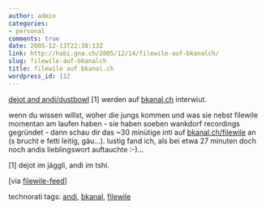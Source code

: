 ```yaml
---
author: admin
categories:
- personal
comments: true
date: 2005-12-13T22:38:13Z
link: http://habi.gna.ch/2005/12/14/filewile-auf-bkanalch/
slug: filewile-auf-bkanalch
title: filewile auf bkanal.ch
wordpress_id: 112
---
```


[dejot and andi/dustbowl](http://filewile.com/) [1] werden auf [bkanal.ch](http://bkanal.ch/) interwiut.
  
wenn du wissen willst, woher die jungs kommen und was sie nebst filewile momentan am laufen haben - sie haben soeben wankdorf recordings gegründet - dann schau dir das ~30 minütige inti auf [bkanal.ch/filewile](http://bkanal.ch/mag/filewile) an (s brucht e fetti leitig, gäu...). lustig fand ich, als bei etwa 27 minuten doch noch andis lieblingswort auftauchte :-)...



[1] dejot im jäggli, andi im tshi.



[via [filewile-feed](http://filewile.com/rss.php)]





technorati tags: [andi](http://www.technorati.com/tag/andi), [bkanal](http://www.technorati.com/tag/bkanal), [filewile](http://www.technorati.com/tag/filewile)
